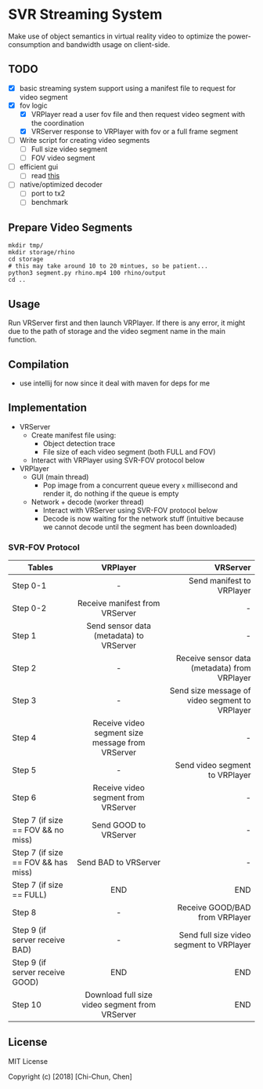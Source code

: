 # SVR Streaming System
Make use of object semantics in virtual reality video to optimize the power-consumption
and bandwidth usage on client-side.

## TODO
- [X] basic streaming system support using a manifest file to request for video segment
- [X] fov logic
    - [X] VRPlayer read a user fov file and then request video segment with the coordination
    - [X] VRServer response to VRPlayer with fov or a full frame segment
- [ ] Write script for creating video segments
    - [ ] Full size video segment
    - [ ] FOV video segment
- [ ] efficient gui 
    - [ ] read [this](https://pavelfatin.com/low-latency-painting-in-awt-and-swing/)
- [ ] native/optimized decoder
    - [ ] port to tx2
    - [ ] benchmark

## Prepare Video Segments
```
mkdir tmp/
mkdir storage/rhino
cd storage
# this may take around 10 to 20 mintues, so be patient...
python3 segment.py rhino.mp4 100 rhino/output
cd ..
```

## Usage
Run VRServer first and then launch VRPlayer. If there is any error, it might due to
the path of storage and the video segment name in the main function.

## Compilation
- use intellij for now since it deal with maven for deps for me

## Implementation
- VRServer
    - Create manifest file using:
        - Object detection trace
        - File size of each video segment (both FULL and FOV)
    - Interact with VRPlayer using SVR-FOV protocol below
- VRPlayer
    - GUI (main thread)
        - Pop image from a concurrent queue every `x` millisecond and render it, do nothing if the queue is empty
    - Network + decode (worker thread)
        - Interact with VRServer using SVR-FOV protocol below
        - Decode is now waiting for the network stuff (intuitive because we cannot decode until the segment has been downloaded)

### SVR-FOV Protocol

| Tables        | VRPlayer                                         | VRServer                   |
| ------------- |:------------------------------------------------:| --------------------------:|
| Step 0-1      | -                                                | Send manifest to VRPlayer  |
| Step 0-2      | Receive manifest from VRServer                   | -                          |
| Step 1        | Send sensor data (metadata) to VRServer          | -                          |
| Step 2        | -                                                | Receive sensor data (metadata) from VRPlayer |
| Step 3        | -                                                | Send size message of video segment to VRPlayer |
| Step 4        | Receive video segment size message from VRServer | -                          |
| Step 5        | -                                                | Send video segment to VRPlayer |
| Step 6        | Receive video segment from VRServer              | - |
| Step 7 (if size == FOV && no miss)  | Send GOOD to VRServer      | - |
| Step 7 (if size == FOV && has miss) | Send BAD to VRServer       | - |
| Step 7 (if size == FULL)            | END                        | END |
| Step 8        | -                                                | Receive GOOD/BAD from VRPlayer |
| Step 9 (if server receive BAD)      | - | Send full size video segment to VRPlayer |
| Step 9 (if server receive GOOD)     | END | END |
| Step 10       | Download full size video segment from VRServer | END |

## License
MIT License

Copyright (c) [2018] [Chi-Chun, Chen]